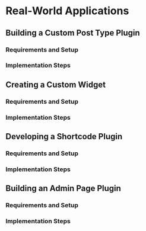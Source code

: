 # Real-World Applications

## Building a Custom Post Type Plugin

### Requirements and Setup

### Implementation Steps

## Creating a Custom Widget

### Requirements and Setup

### Implementation Steps

## Developing a Shortcode Plugin

### Requirements and Setup

### Implementation Steps

## Building an Admin Page Plugin

### Requirements and Setup

### Implementation Steps
